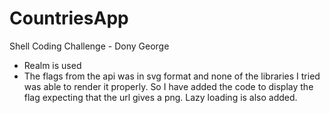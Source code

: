 # CountriesApp
Shell Coding Challenge - Dony George
- Realm is used
- The flags from the api was in svg format and none of the libraries I tried was able to render it properly. So I have added the code to display the flag expecting that the url gives a png. Lazy loading is also added.
